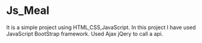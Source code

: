 # Js_Meal
It is a simple project using HTML,CSS,JavaScript.
In this project I have used JavaScript BootStrap framework.
Used Ajax jQery to call a api.
